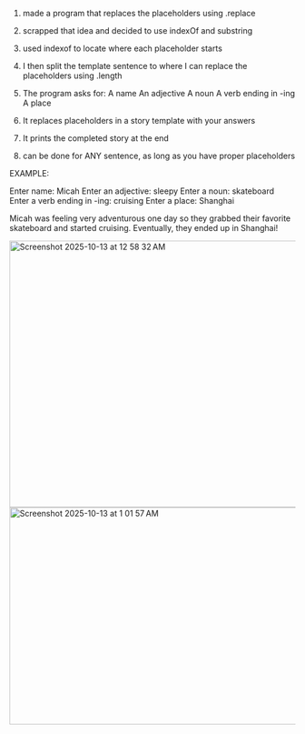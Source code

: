 1. made a program that replaces the placeholders using .replace
2. scrapped that idea and decided to use indexOf and substring
3. used indexof to locate where each placeholder starts
4. I then split the template sentence to where I can replace the placeholders using .length


1. The program asks for:
A name
An adjective
A noun
A verb ending in -ing
A place
2. It replaces placeholders in a story template with your answers
3. It prints the completed story at the end
4. can be done for ANY sentence, as long as you have proper placeholders



EXAMPLE: 

Enter name: Micah
Enter an adjective: sleepy
Enter a noun: skateboard
Enter a verb ending in -ing: cruising
Enter a place: Shanghai

Micah was feeling very adventurous one day so they grabbed their favorite skateboard and started cruising. Eventually, they ended up in Shanghai!


<img width="1058" height="469" alt="Screenshot 2025-10-13 at 12 58 32 AM" src="https://github.com/user-attachments/assets/06563a5c-2793-4ef3-9d79-b898d9e8836d" />

<img width="1051" height="382" alt="Screenshot 2025-10-13 at 1 01 57 AM" src="https://github.com/user-attachments/assets/ffc52837-1e61-4c11-8f47-fdb17c525917" />





